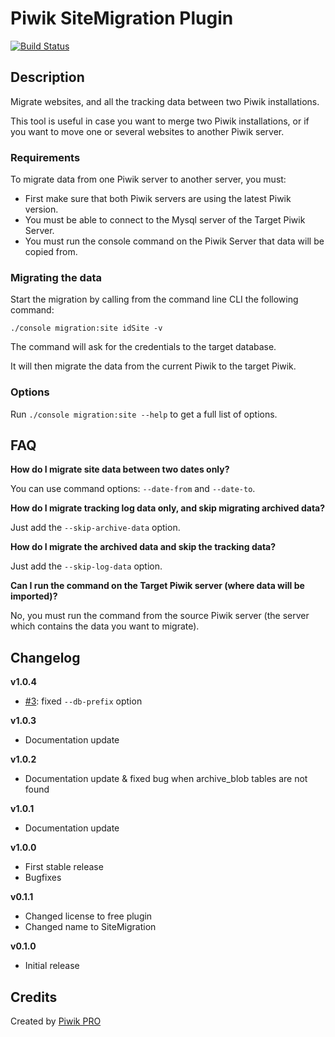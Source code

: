 # Piwik SiteMigration Plugin

[![Build Status](https://magnum.travis-ci.com/PiwikPRO/plugin-SiteMigration.svg?token=mhqCmy1K4zUjCiYpLN8c&branch=master)](https://magnum.travis-ci.com/PiwikPRO/plugin-SiteMigration)

## Description

Migrate websites, and all the tracking data between two Piwik installations. 

This tool is useful in case you want to merge two Piwik installations, or if you want to move one or several websites to another Piwik server.

### Requirements

To migrate data from one Piwik server to another server, you must:

 * First make sure that both Piwik servers are using the latest Piwik version.
 * You must be able to connect to the Mysql server of the Target Piwik Server.
 * You must run the console command on the Piwik Server that data will be copied from.
  
### Migrating the data

Start the migration by calling from the command line CLI the following command:

    ./console migration:site idSite -v
    
The command will ask for the credentials to the target database.
 
It will then migrate the data from the current Piwik to the target Piwik.

### Options

Run `./console migration:site --help` to get a full list of options.
 
## FAQ

**How do I migrate site data between two dates only?**

You can use command options: `--date-from` and `--date-to`.

**How do I migrate tracking log data only, and skip migrating archived data?**

Just add the `--skip-archive-data` option.


**How do I migrate the archived data and skip the tracking data?**

Just add the `--skip-log-data` option.

**Can I run the command on the Target Piwik server (where data will be imported)?**

No, you must run the command from the source Piwik server (the server which contains the data you want to migrate).

## Changelog

**v1.0.4**

- [#3](https://github.com/PiwikPRO/plugin-SiteMigration/issues/3): fixed `--db-prefix` option

**v1.0.3**

- Documentation update

**v1.0.2**

- Documentation update & fixed bug when archive_blob tables are not found 

**v1.0.1**

- Documentation update

**v1.0.0**

- First stable release
- Bugfixes

**v0.1.1**

- Changed license to free plugin
- Changed name to SiteMigration

**v0.1.0**

- Initial release

## Credits

Created by [Piwik PRO](http://piwik.pro/)
